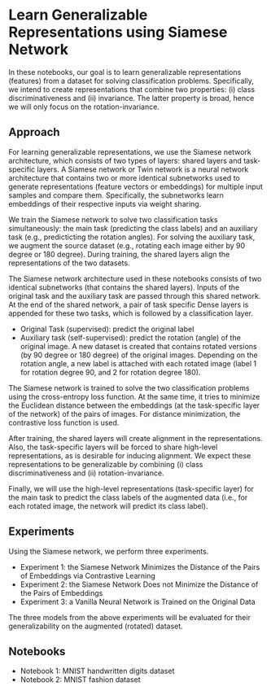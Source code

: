 # Learn Generalizable Representations using Siamese Network

In these notebooks, our goal is to learn generalizable representations (features) from a dataset for solving classification problems. Specifically, we intend to create representations that combine two properties: (i) class discriminativeness and (ii) invariance. The latter property is broad, hence we will only focus on the rotation-invariance.

## Approach
For learning generalizable representations, we use the Siamese network architecture, which consists of two types of layers: shared layers and task-specific layers. A Siamese network or Twin network is a neural network architecture that contains two or more identical subnetworks used to generate representations (feature vectors or embeddings) for multiple input samples and compare them. Specifically, the subnetworks learn embeddings of their respective inputs via weight sharing.


We train the Siamese network to solve two classification tasks simultaneously: the main task (predicting the class labels) and an auxiliary task (e.g., predicticting the rotation angles). For solving the auxiliary task, we augment the source dataset (e.g., rotating each image either by 90 degree or 180 degree). During training, the shared layers align the representations of the two datasets.


The Siamese network architecture used in these notebooks consists of two identical subnetworks (that contains the shared layers). Inputs of the original task and the auxiliary task are passed through this shared network. At the end of the shared network, a pair of task specific Dense layers is appended for these two tasks, which is followed by a classification layer.
- Original Task (supervised): predict the original label
- Auxiliary task (self-supervised): predict the rotation (angle) of the original image. A new dataset is created that contains rotated versions (by 90 degree or 180 degree) of the original images. Depending on the rotation angle, a new label is attached with each rotated image (label 1 for rotation degree 90, and 2 for rotation degree 180).

The Siamese network is trained to solve the two classification problems using the cross-entropy loss function. At the same time, it tries to minimize the Euclidean distance between the embeddings (at the task-specific layer of the network) of the pairs of images. For distance minimization, the contrastive loss function is used.

After training, the shared layers will create alignment in the representations. Also, the task-specific layers will be forced to share high-level representations, as is desirable for inducing alignment. We expect these representations to be generalizable by combining (i) class discriminativeness and (ii) rotation-invariance. 

Finally, we will use the high-level representations (task-specific layer) for the main task to predict the class labels of the augmented data (i.e., for each rotated image, the network will predict its class label).


## Experiments

Using the Siamese network, we perform three experiments.
- Experiment 1: the Siamese Network Minimizes the Distance of the Pairs of Embeddings via Contrastive Learning
- Experiment 2: the Siamese Network Does not Minimize the Distance of the Pairs of Embeddings
- Experiment 3: a Vanilla Neural Network is Trained on the Original Data 

The three models from the above experiments will be evaluated for their generalizability on the augmented (rotated) dataset.

## Notebooks
- Notebook 1: MNIST handwritten digits dataset
- Notebook 2: MNIST fashion dataset




